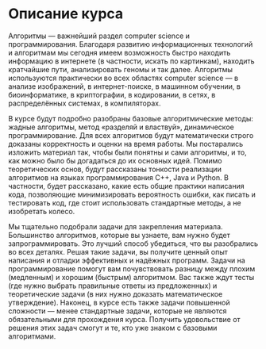 # Описание курса

Алгоритмы — важнейший раздел computer science и программирования. Благодаря развитию информационных технологий и алгоритмам мы сегодня имеем возможность быстро находить информацию в интернете (в частности, искать по картинкам), находить кратчайшие пути, анализировать геномы и так далее. Алгоритмы используются практически во всех областях computer science — в анализе изображений, в интернет-поиске, в машинном обучении, в биоинформатике, в криптографии, в кодировании, в сетях, в распределённых системах, в компиляторах.

В курсе будут подробно разобраны базовые алгоритмические методы: жадные алгоритмы, метод «разделяй и властвуй», динамическое программирование. Для всех алгоритмов будут математически строго доказаны корректность и оценки на время работы. Мы постарались изложить материал так, чтобы были понятны и сами алгоритмы, и то, как можно было бы догадаться до их основных идей. Помимо теоретических основ, будут рассказаны тонкости реализации алгоритмов на языках программирования C++, Java и Python. В частности, будет рассказано, какие есть общие практики написания кода, позволяющие минимизировать вероятность ошибки, как писать и тестировать код, где стоит использовать стандартные методы, а не изобретать колесо.

Мы тщательно подобрали задачи для закрепления материала. Большинство алгоритмов, которые вы узнаете, вам нужно будет запрограммировать. Это лучший способ убедиться, что вы разобрались во всех деталях. Решая такие задачи, вы получите ценный опыт написания и отладки эффективных и надёжных программ. Задачи на программирование помогут вам почувствовать разницу между плохим (медленным) и хорошим (быстрым) алгоритмом. Вас также ждут тесты (где нужно выбрать правильные ответы из предложенных) и теоретические задачи (в них нужно доказать математическое утверждение). Наконец, в курсе есть также задачи повышенной сложности — менее стандартные задачи, которые не являются обязательными для прохождения курса. Получить удовольствие от решения этих задач смогут и те, кто уже знаком с базовыми алгоритмами.